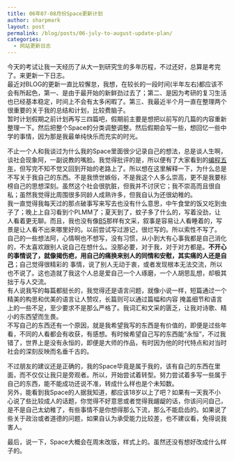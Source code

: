 ```yaml
---
title: 06年07-08月份Space更新计划
author: sharpmark
layout: post
permalink: /blog/posts/06-july-to-august-update-plan/
categories:
  - 网站更新日志
---
```

今天的考试让我一天经历了从大一到研究生的多年历程，不过还好，总算是考完了。来更新一下日志。  
最近对BLOG的更新一直比较懈怠，我想，在较长的一段时间(半年左右)都应该不会有所起色，第一、是由于最开始的新鲜劲过去了；第二、是因为考研的复习生活也已经基本稳定，时间上不会有太多闲暇了。第三、我最近半个月一直在整理两个很重要的关于我的总结和计划，比较费脑子。  
暂时计划假期之前计划再写三四篇吧，假期前主要是想把以前写的几篇的内容重新整理一下。然后把整个Space的分类调整调整。然后假期会写一些，想回忆一些中学的事情，因为那是我最单纯快乐而充实的时光。

不止一个人和我谈过为什么我的Space里面很少记录自己的想法，总是谈人生啊，谈社会现象阿，一副说教的嘴脸。我觉得批评的是，所以便有了大家看到的[编程五年][1]，但写完不知不觉又回到开始的老路上了。所以想在这里解释一下，为什么总是不写关于我自己的东西。不是我愤世嫉俗，不是我这个人多么崇高，更不是我要标榜自己的思想深刻。虽然这个社会很肮脏，但我并不讨厌它；我不崇高而且很自私；虽然我觉得比周围很多同龄人成熟许多，但我自认为还很幼稚的。  
我一直觉得我每天过的那点破事写来写去也没有什么意思，中午食堂的饭又吃到虫子了；晚上上自习看到个PLMM了；夏天到了，蚊子多了什么的，写着没劲，让人看着更无聊。而且，我也没有像<span style="text-decoration: underline;">B5</span>那样有文采，叙事是容易让人看睡着的，写景是让人看不出来哪里好的。以前尝试写过游记，很烂写的。所以索性不写了。  
自己的一些想法阿，心情啊也不想写，没有习惯，从小到大有心事我都是自己消化的，不太喜欢跟别人说自己在想什么。没那必要，对于我，对于对方都是。**不开心的事情说了，就像揭伤疤，用自己的痛换来别人的同情和安慰，其实痛的人还是自己**；自己觉得很精彩的 事情，说了别人无动于衷，或者发现根本无法交流，所以也不说了。这也造就了我这个人总是爱自己一个人琢磨，一个人胡思乱想，却极其拙于与人交流。  
有人说我写的每篇都挺长的，我觉得还是语言问题，就像小说一样，短篇通过一个精美的构思和优美的语言让人赞叹，长篇则可以通过篇幅和内容 掩盖细节和语言上的一些不足，至少要求不是那么严格了。我词汇和文采的匮乏，让我对诗歌、精小的东西望而生畏。  
不写自己的东西还有一个原因，就是我希望我写的东西是有价值的，即便是过些年看，不同的人看都会有收获，有感想。有时候希望自己写的东西能“永恒”，不过我错了，世界上是没有永恒的，即便是大师的作品，有时因为他的时代特点和对当时社会的深刻反映而名垂千古的。

不过朋友的建议还是正确的，我的Space毕竟是属于我的，该有自己的东西在里面，而不仅仅让我只是旁观者。所以，开始尝试着转型。努力尝试着多写一些属于自己的东西，能不能成功还说不准，转成什么样也是个未知数。  
另外，能看到我Space的人据我知道，都应该18岁以上了吧？如果有一天我不小心说了些比较成人的话题，你觉得不好意思或者觉得我龌龊的话，你该问问自己，是不是自己太幼稚了，有些事情不是你想得那么下流，那么不能启齿的。如果说了些关于政治或者道德的问题，如果自认为承受能力比较差，也不建议看，免得说我害人。

最后，说一下，Space大概会在周末改版，样式上的。虽然还没有想好改成什么样子的。

 [1]: /blog/category/special-topic/program-for-five-years/